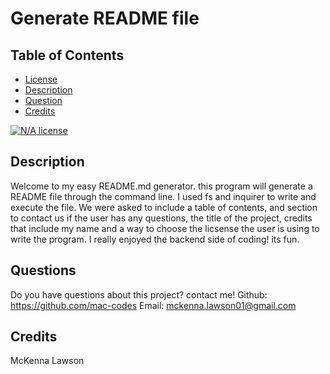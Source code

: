 # Generate README file

  ## Table of Contents
  - [License](#licenses)
  - [Description](#description)
  - [Question](#questions)
  - [Credits](#credits)
  

  [![N/A license](https://img.shields.io/badge/License-N/A-blue.svg)](N'A)


  ## Description
  Welcome to my easy README.md generator. this program will generate a README file through the command line. I used fs and inquirer to write and execute the file. We were asked to include a table of contents, and section to contact us if the user has any questions, the title of the project, credits that include my name and a way to choose the licsense the user is using to write the program. I really enjoyed the backend side of coding! its fun.

  ## Questions
  Do you have questions about this project?
  contact me!
  Github: https://github.com/mac-codes
  Email: mckenna.lawson01@gmail.com

  ## Credits
  McKenna Lawson
